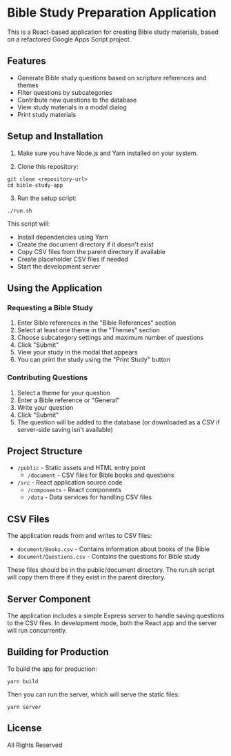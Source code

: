 # Bible Study Preparation Application

This is a React-based application for creating Bible study materials, based on a refactored Google Apps Script project.

## Features

- Generate Bible study questions based on scripture references and themes
- Filter questions by subcategories
- Contribute new questions to the database
- View study materials in a modal dialog
- Print study materials

## Setup and Installation

1. Make sure you have Node.js and Yarn installed on your system.

2. Clone this repository:
```
git clone <repository-url>
cd bible-study-app
```

3. Run the setup script:
```
./run.sh
```

This script will:
- Install dependencies using Yarn
- Create the document directory if it doesn't exist
- Copy CSV files from the parent directory if available
- Create placeholder CSV files if needed
- Start the development server

## Using the Application

### Requesting a Bible Study

1. Enter Bible references in the "Bible References" section 
2. Select at least one theme in the "Themes" section
3. Choose subcategory settings and maximum number of questions
4. Click "Submit"
5. View your study in the modal that appears
6. You can print the study using the "Print Study" button

### Contributing Questions

1. Select a theme for your question
2. Enter a Bible reference or "General"
3. Write your question
4. Click "Submit"
5. The question will be added to the database (or downloaded as a CSV if server-side saving isn't available)

## Project Structure

- `/public` - Static assets and HTML entry point
  - `/document` - CSV files for Bible books and questions
- `/src` - React application source code
  - `/components` - React components
  - `/data` - Data services for handling CSV files

## CSV Files

The application reads from and writes to CSV files:

- `document/Books.csv` - Contains information about books of the Bible
- `document/Questions.csv` - Contains the questions for Bible study

These files should be in the public/document directory. The run.sh script will copy them there if they exist in the parent directory.

## Server Component

The application includes a simple Express server to handle saving questions to the CSV files. In development mode, both the React app and the server will run concurrently.

## Building for Production

To build the app for production:

```
yarn build
```

Then you can run the server, which will serve the static files:

```
yarn server
```

## License

All Rights Reserved 